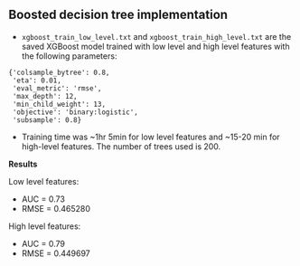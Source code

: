 ## Boosted decision tree implementation

- `xgboost_train_low_level.txt` and `xgboost_train_high_level.txt` are the saved XGBoost model trained with low level and high level features with the following parameters:

```
{'colsample_bytree': 0.8,
 'eta': 0.01,
 'eval_metric': 'rmse',
 'max_depth': 12,
 'min_child_weight': 13,
 'objective': 'binary:logistic',
 'subsample': 0.8}
 ```
 - Training time was ~1hr 5min for low level features and ~15-20 min for high-level features. The number of trees used is 200.

 **Results**

Low level features:
- AUC = 0.73
- RMSE = 0.465280

High level features:
- AUC = 0.79
- RMSE = 0.449697
